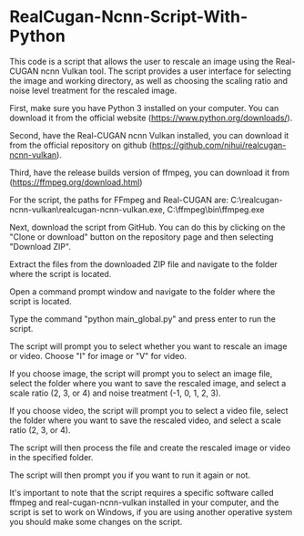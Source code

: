 # RealCugan-Ncnn-Script-With-Python
This code is a script that allows the user to rescale an image using the Real-CUGAN ncnn Vulkan tool. The script provides a user interface for selecting the image and working directory, as well as choosing the scaling ratio and noise level treatment for the rescaled image.

First, make sure you have Python 3 installed on your computer. You can download it from the official website (https://www.python.org/downloads/).

Second, have the Real-CUGAN ncnn Vulkan installed, you can download it from the official repository on github (https://github.com/nihui/realcugan-ncnn-vulkan). 

Third, have the release builds version of ffmpeg, you can download it from (https://ffmpeg.org/download.html)

For the script, the paths for FFmpeg and Real-CUGAN are: C:\realcugan-ncnn-vulkan\realcugan-ncnn-vulkan.exe, C:\ffmpeg\bin\ffmpeg.exe

Next, download the script from GitHub. You can do this by clicking on the "Clone or download" button on the repository page and then selecting "Download ZIP".

Extract the files from the downloaded ZIP file and navigate to the folder where the script is located.

Open a command prompt window and navigate to the folder where the script is located.

Type the command "python main_global.py" and press enter to run the script.

The script will prompt you to select whether you want to rescale an image or video. Choose "I" for image or "V" for video.

If you choose image, the script will prompt you to select an image file, select the folder where you want to save the rescaled image, and select a scale ratio (2, 3, or 4) and noise treatment (-1, 0, 1, 2, 3).

If you choose video, the script will prompt you to select a video file, select the folder where you want to save the rescaled video, and select a scale ratio (2, 3, or 4).

The script will then process the file and create the rescaled image or video in the specified folder.

The script will then prompt you if you want to run it again or not.

It's important to note that the script requires a specific software called ffmpeg and real-cugan-ncnn-vulkan installed in your computer, and the script is set to work on Windows, if you are using another operative system you should make some changes on the script.
